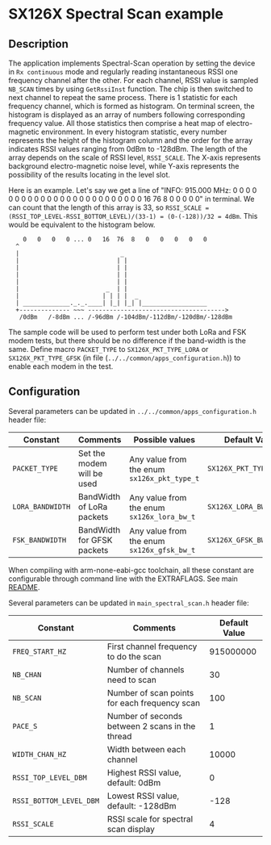 # SX126X Spectral Scan example

## Description

The application implements Spectral-Scan operation by setting the device in `Rx continuous` mode and regularly reading instantaneous RSSI one frequency channel after the other. For each channel, RSSI value is sampled `NB_SCAN` times by using `GetRssiInst` function. The chip is then switched to next channel to repeat the same process. There is 1 statistic for each frequency channel, which is formed as histogram. On terminal screen, the histogram is displayed as an array of numbers following corresponding frequency value. All those statistics then comprise a heat map of electro-magnetic environment. In every histogram statistic, every number represents the height of the histogram column and the order for the array indicates RSSI values ranging from 0dBm to -128dBm. The length of the array depends on the scale of RSSI level, `RSSI_SCALE`. The X-axis represents background electro-magnetic noise level, while Y-axis represents the possibility of the results locating in the level slot.

Here is an example. Let's say we get a line of "INFO: 915.000 MHz: 0 0 0 0 0 0 0 0 0 0 0 0 0 0 0 0 0 0 0 0 0 0 0 0 0 16 76 8 0 0 0 0 0" in terminal. We can count that the length of this array is 33, so `RSSI_SCALE = (RSSI_TOP_LEVEL-RSSI_BOTTOM_LEVEL)/(33-1) = (0-(-128))/32 = 4dBm`. This would be equivalent to the histogram below.

```
    0   0   0   0 ... 0   16  76  8   0   0   0   0   0
  ^
  |                            _
  |                           | |
  |                           | |
  |                           | |
  |                           | |
  |                        _  | |
  |                       | | | |  _
  | _____________._._.____| |_| |_| |__________________
  +-------------- ~~~ -------------------------------------->
   /0dBm   /-8dBm ... /-96dBm /-104dBm/-112dBm/-120dBm/-128dBm
```

The sample code will be used to perform test under both LoRa and FSK modem tests, but there should be no difference if the band-width is the same. Define macro `PACKET_TYPE` to `SX126X_PKT_TYPE_LORA` or `SX126X_PKT_TYPE_GFSK` (in file (`../../common/apps_configuration.h`)) to enable each modem in the test.

## Configuration

Several parameters can be updated in `../../common/apps_configuration.h` header file:

| Constant           | Comments                     | Possible values                             | Default Value           |
| ------------------ | ---------------------------- | ------------------------------------------- | ----------------------- |
| `PACKET_TYPE`      | Set the modem will be used   | Any value from the enum `sx126x_pkt_type_t` | `SX126X_PKT_TYPE_LORA`  |
| `LORA_BANDWIDTH`   | BandWidth of LoRa packets    | Any value from the enum `sx126x_lora_bw_t`  | `SX126X_LORA_BW_125`    |
| `FSK_BANDWIDTH`    | BandWidth for GFSK packets   | Any value from the enum `sx126x_gfsk_bw_t`  | `SX126X_GFSK_BW_117300` |

When compiling with arm-none-eabi-gcc toolchain, all these constant are configurable through command line with the EXTRAFLAGS.
See main [README](../../../README.md).

Several parameters can be updated in `main_spectral_scan.h` header file:

| Constant                | Comments                                        | Default Value  |
| ----------------------- | ----------------------------------------------- | -------------- |
| `FREQ_START_HZ`         | First channel frequency to do the scan          | 915000000      |
| `NB_CHAN`               | Number of channels need to scan                 | 30             |
| `NB_SCAN`               | Number of scan points for each frequency scan   | 100            |
| `PACE_S`                | Number of seconds between 2 scans in the thread | 1              |
| `WIDTH_CHAN_HZ`         | Width between each channel                      | 10000          |
| `RSSI_TOP_LEVEL_DBM`    | Highest RSSI value, default: 0dBm               | 0              |
| `RSSI_BOTTOM_LEVEL_DBM` | Lowest RSSI value, default: -128dBm             | -128           |
| `RSSI_SCALE`            | RSSI scale for spectral scan display            | 4              |
